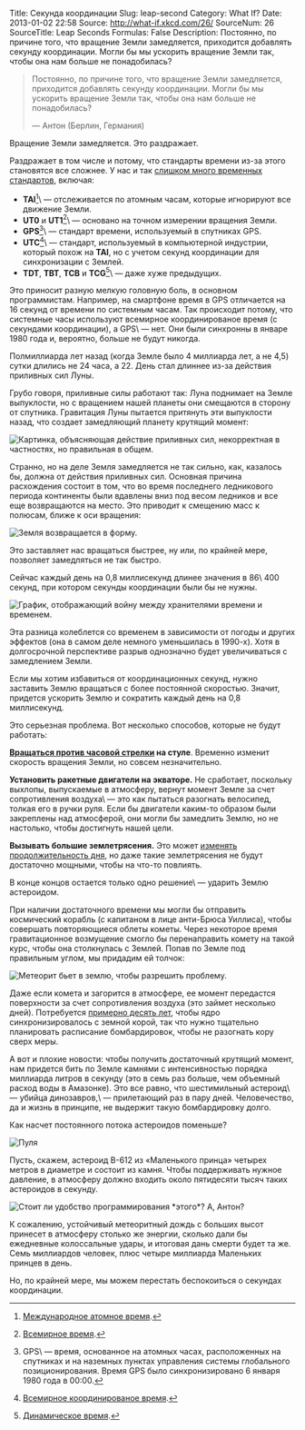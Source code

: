Title: Секунда координации
Slug: leap-second
Category: What If?
Date: 2013-01-02 22:58
Source: http://what-if.xkcd.com/26/
SourceNum: 26
SourceTitle: Leap Seconds
Formulas: False
Description: Постоянно, по причине того, что вращение Земли замедляется, приходится добавлять секунду координации. Могли бы мы ускорить вращение Земли так, чтобы она нам больше не понадобилась?

> Постоянно, по причине того, что вращение Земли замедляется, приходится добавлять секунду координации. Могли бы мы ускорить вращение Земли так, чтобы она нам больше не понадобилась?
>
> — Антон (Берлин, Германия)

Вращение Земли замедляется. Это раздражает.

Раздражает в том числе и потому, что стандарты времени из-за этого становятся все сложнее. У нас и так [слишком много временных стандартов][1], включая:

* **TAI**[^a]\ — отслеживается по атомным часам, которые игнорируют все движение Земли.
* **UT0** и **UT1**[^b]\ — основано на точном измерении вращения Земли.
* **GPS**[^c]\ — стандарт времени, используемый в спутниках GPS.
* **UTC**[^d]\ — стандарт, используемый в компьютерной индустрии, который похож на **TAI**, но с учетом секунд координации для синхронизации с Землей.
* **TDT**, **TBT**, **TCB** и **TCG**[^e]\ — даже хуже предыдущих.

[^a]: [Международное атомное время][a].
[^b]: [Всемирное время][b].
[^c]: GPS\ — время, основанное на атомных часах, расположенных на спутниках и на наземных пунктах управления системы глобального позиционирования. Время GPS было синхронизировано 6 января 1980 года в 00:00.
[^d]: [Всемирное координированое время][d].
[^e]: [Динамическое время][e].

Это приносит разную мелкую головную боль, в основном программистам. Например, на смартфоне время в GPS отличается на 16 секунд от времени по системным часам. Так происходит потому, что системные часы используют всемирное координированое время (с секундами координации), а GPS\ — нет. Они были синхронны в январе 1980 года и, вероятно, больше не будут никогда.

Полмиллиарда лет назад (когда Земле было 4 миллиарда лет, а не 4,5) сутки длились не 24 часа, а 22. День стал длиннее из-за действия приливных сил Луны.

Грубо говоря, приливные силы работают так: Луна поднимает на Земле выпуклости, но с вращением нашей планеты они смещаются в сторону от спутника. Гравитация Луны пытается притянуть эти выпуклости назад, что создает замедляющий планету крутящий момент:

![](/uploads/026-leap-second/leap_tides_ru.png "Картинка, объясняющая действие приливных сил, некорректная в частностях, но правильная в общем.")

Странно, но на деле Земля замедляется не так сильно, как, казалось бы, должна от действия приливных сил. Основная причина расхождения состоит в том, что во время последнего ледникового периода континенты были вдавлены вниз под весом ледников и все еще возвращаются на место. Это приводит к смещению масс к полюсам, ближе к оси вращения:

![](/uploads/026-leap-second/leap_mass_shift_ru.png "Земля возвращается в форму.")

Это заставляет нас вращаться быстрее, ну или, по крайней мере, позволяет замедляться не так быстро.

Сейчас каждый день на 0,8 миллисекунд длинее значения в 86\ 400 секунд, при котором секунды координации были бы не нужны.

![](/uploads/026-leap-second/leap_graph_ru.png "График, отображающий войну между хранителями времени и временем.")

Эта разница колеблется со временем в зависимости от погоды и других эффектов (она в самом деле немного уменьшилась в 1990-х). Хотя в долгосрочной перспективе разрыв однозначно будет увеличиваться с замедлением Земли.

Если мы хотим избавиться от координационных секунд, нужно заставить Землю вращаться с более постоянной скоростью. Значит, придется ускорить Землю и сократить каждый день на 0,8 миллисекунд.

Это серьезная проблема. Вот несколько способов, которые не будут работать:

**[Вращаться против часовой стрелки][2] на стуле**. Временно изменит скорость вращения Земли, но совсем незначительно.

**Установить ракетные двигатели на экваторе.** Не сработает, поскольку выхлопы, выпускаемые в атмосферу, вернут момент Земле за счет сопротивления воздуха\ — это как пытаться разогнать велосипед, толкая его в ручки руля. Если бы двигатели каким-то образом были закреплены над атмосферой, они могли бы замедлить Землю, но не настолько, чтобы достигнуть нашей цели.

**Вызывать большие землетрясения.** Это может [изменять продолжительность дня][3], но даже такие землетрясения не будут достаточно мощными, чтобы на что-то повлиять.

В конце концов остается только одно решение\ — ударить Землю астероидом.

При наличии достаточного времени мы могли бы отправить космический корабль (с капитаном в лице анти-Брюса Уиллиса), чтобы совершать повторяющиеся облеты кометы. Через некоторое время гравитационное возмущение смогло бы перенаправить комету на такой курс, чтобы она столкнулась с Землей. Попав по Земле под правильным углом, мы придадим ей толчок:

![](/uploads/026-leap-second/leap_strike_ru.png "Метеорит бьет в землю, чтобы разрешить проблему.")

Даже если комета и загорится в атмосфере, ее момент передастся поверхности за счет сопротивления воздуха (это займет несколько дней). Потребуется [примерно десять лет][4], чтобы ядро синхронизировалось с земной корой, так что нужно тщательно планировать расписание бомбардировок, чтобы не разогнать кору сверх меры.

А вот и плохие новости: чтобы получить достаточный крутящий момент, нам придется бить по Земле камнями с интенсивностью порядка миллиарда литров в секунду (это в семь раз больше, чем объемный расход воды в Амазонке). Это все равно, что шестимильный астероид\ — убийца динозавров,\ — прилетающий раз в пару дней. Человечество, да и жизнь в принципе, не выдержит такую бомбардировку долго.

Как насчет постоянного потока астероидов поменьше?

![](/uploads/026-leap-second/leap_prince_ru.png "Пуля")

Пусть, скажем, астероид B-612 из «Маленького принца» четырех метров в диаметре и состоит из камня. Чтобы поддерживать нужное давление, в атмосферу должно входить около пятидесяти тысяч таких астероидов в секунду.

![](/uploads/026-leap-second/leap_prince_rows_ru.png "Стоит ли удобство программирования *этого*? А, Антон?")

К сожалению, устойчивый метеоритный дождь с больших высот принесет в атмосферу столько же энергии, сколько дали бы ежедневные колоссальные удары, и итоговая дань смерти будет та же. Семь миллиардов человек, плюс четыре миллиарда Маленьких принцев в день.

Но, по крайней мере, мы можем перестать беспокоиться о секундах координации.

[1]: http://tycho.usno.navy.mil/systime.html

[a]: http://ru.wikipedia.org/wiki/TAI

[b]: http://ru.wikipedia.org/wiki/Всемирное_время

[d]: http://ru.wikipedia.org/wiki/UTC

[e]: http://ru.wikipedia.org/wiki/Динамическое_время

[2]: http://xkcd.ru/162/

[3]: http://www.nasa.gov/topics/earth/features/japanquake/earth20110314.html

[4]: http://www.researchgate.net/publication/227650235_Topographic_CoreMantle_Coupling_and_Polar_Motion_On_Decadal_TimeScales
